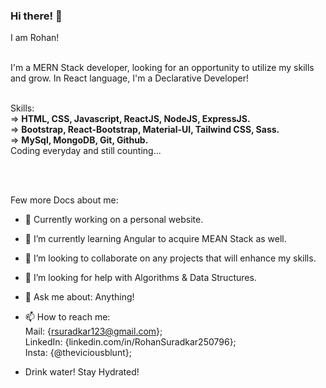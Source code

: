 ### Hi there! 👋

I am Rohan! <br> <br>

I'm a MERN Stack developer, looking for an opportunity to utilize my skills and grow. In React language, I'm a Declarative Developer! <br> <br>

Skills: <br> 
=> <strong> HTML, CSS, Javascript, ReactJS, NodeJS, ExpressJS. </strong> <br> 
=> <strong> Bootstrap, React-Bootstrap, Material-UI, Tailwind CSS, Sass. </strong> <br> 
=> <strong> MySql, MongoDB, Git, Github. </strong> <br>
Coding everyday and still counting...

<br> <br>

Few more Docs about me:

- 🔭 Currently working on a personal website.
- 🌱 I’m currently learning Angular to acquire MEAN Stack as well.
- 👯 I’m looking to collaborate on any projects that will enhance my skills.
- 🤔 I’m looking for help with Algorithms & Data Structures. 
- 💬 Ask me about: Anything!
- 📫 How to reach me: <br>
    Mail: {rsuradkar123@gmail.com}; <br> 
    LinkedIn: {linkedin.com/in/RohanSuradkar250796}; <br> 
    Insta: {@theviciousblunt}; <br> 
    
- Drink water! Stay Hydrated!

